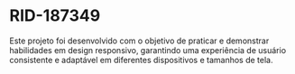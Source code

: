 # RID-187349
Este projeto foi desenvolvido com o objetivo de praticar e demonstrar habilidades em design responsivo, garantindo uma experiência de usuário consistente e adaptável em diferentes dispositivos e tamanhos de tela.
